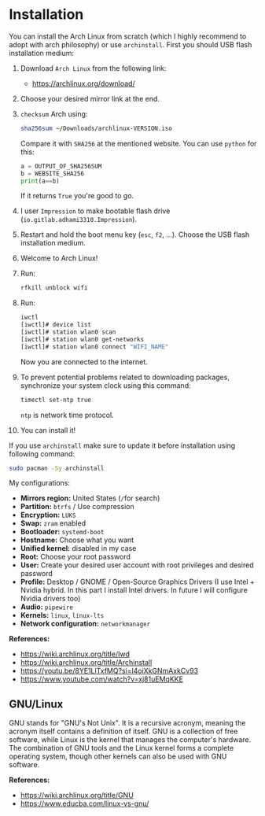# Installation

You can install the Arch Linux from scratch (which I highly recommend to adopt with arch philosophy) or use `archinstall`. First you should USB flash installation medium:

1. Download `Arch Linux` from the following link:

   - <https://archlinux.org/download/>

2. Choose your desired mirror link at the end.
3. `checksum` Arch using:

   ```bash
   sha256sum ~/Downloads/archlinux-VERSION.iso
   ```

   Compare it with `SHA256` at the mentioned website. You can use `python` for this:

   ```python
   a = OUTPUT_OF_SHA256SUM
   b = WEBSITE_SHA256
   print(a==b)
   ```

   If it returns `True` you're good to go.

4. I user `Impression` to make bootable flash drive (`io.gitlab.adhami3310.Impression`).
5. Restart and hold the boot menu key (`esc`, `f2`, ...). Choose the USB flash installation medium.

6. Welcome to Arch Linux!
7. Run:

   ```bash
   rfkill unblock wifi
   ```

8. Run:

   ```bash
   iwctl
   [iwctl]# device list
   [iwctl]# station wlan0 scan
   [iwctl]# station wlan0 get-networks
   [iwctl]# station wlan0 connect "WIFI_NAME"
   ```

   Now you are connected to the internet.

9. To prevent potential problems related to downloading packages, synchronize your system clock using this command:

   ```bash
   timectl set-ntp true
   ```

   `ntp` is network time protocol.

10. You can install it!

If you use `archinstall` make sure to update it before installation using following command:

```bash
sudo pacman -Sy archinstall
```

My configurations:

- **Mirrors region:** United States (`/`for search)
- **Partition:** `btrfs` / Use compression
- **Encryption:** `LUKS`
- **Swap:** `zram` enabled
- **Bootloader:** `systemd-boot`
- **Hostname:** Choose what you want
- **Unified kernel:** disabled in my case
- **Root:** Choose your root password
- **User:** Create your desired user account with root privileges and desired password
- **Profile:** Desktop / GNOME / Open-Source Graphics Drivers
  (I use Intel + Nvidia hybrid. In this part I install Intel drivers. In future I will configure Nvidia drivers too)
- **Audio:** `pipewire`
- **Kernels:** `linux`, `linux-lts`
- **Network configuration:** `networkmanager`

**References:**

- <https://wiki.archlinux.org/title/Iwd>
- <https://wiki.archlinux.org/title/Archinstall>
- <https://youtu.be/8YE1LlTxfMQ?si=l4oiXkGNmAxkCv93>
- <https://www.youtube.com/watch?v=xj81uEMqKKE>

## GNU/Linux

GNU stands for "GNU's Not Unix". It is a recursive acronym, meaning the acronym itself contains a definition of itself. GNU is a collection of free software, while Linux is the kernel that manages the computer's hardware. The combination of GNU tools and the Linux kernel forms a complete operating system, though other kernels can also be used with GNU software.

**References:**

- <https://wiki.archlinux.org/title/GNU>
- <https://www.educba.com/linux-vs-gnu/>
